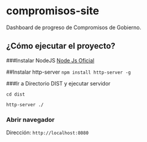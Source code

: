 # compromisos-site

Dashboard de progreso de Compromisos de Gobierno.

## ¿Cómo ejecutar el proyecto?
 
###Instalar NodeJS
[Node Js Oficial](http://nodejs.org)


##Instalar http-server
`npm install http-server -g`

###Ir a Directorio DIST y ejecutar servidor

`cd dist`

`http-server ./`

### Abrir navegador 

Dirección: `http://localhost:8080`